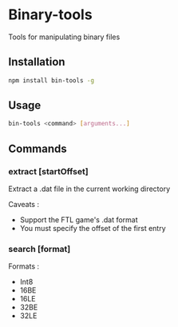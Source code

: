 # Binary-tools

Tools for manipulating binary files

## Installation

```sh
npm install bin-tools -g
```

## Usage

```sh
bin-tools <command> [arguments...]
```

## Commands

### extract <filename> [startOffset]

Extract a .dat file in the current working directory

Caveats :

 * Support the FTL game's .dat format
 * You must specify the offset of the first entry

### search <filename> [format] <search>

Formats :

 * Int8
 * 16BE
 * 16LE
 * 32BE
 * 32LE
